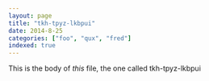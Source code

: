 ```yaml
---
layout: page
title: "tkh-tpyz-lkbpui"
date: 2014-8-25
categories: ["foo", "qux", "fred"]
indexed: true
---
```

This is the body of _this_ file, the one called tkh-tpyz-lkbpui
